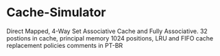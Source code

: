 # Cache-Simulator
Direct Mapped, 4-Way Set Associative Cache and Fully Associative. 32 postions in cache, principal memory 1024 positions, LRU and FIFO cache replacement policies comments in PT-BR
